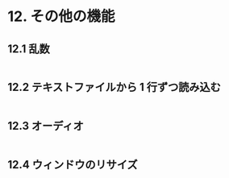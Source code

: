 # 12. その他の機能

## 12.1 乱数

```cpp

```


## 12.2 テキストファイルから 1 行ずつ読み込む

```cpp

```


## 12.3 オーディオ

```cpp

```


## 12.4 ウィンドウのリサイズ

```cpp

```
